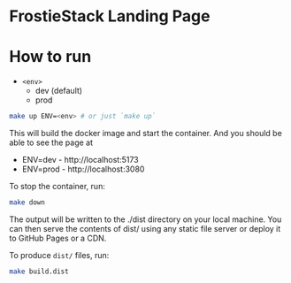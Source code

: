 # FrostieStack Landing Page

# How to run

* `<env>`
  * dev (default)
  * prod

```bash
make up ENV=<env> # or just `make up`
```

This will build the docker image and start the container. And you should be able to see the page at

* ENV=dev - http://localhost:5173
* ENV=prod - http://localhost:3080

To stop the container, run:

```bash
make down
```

The output will be written to the ./dist directory on your local machine. You can then serve the contents of dist/ using any static file server or deploy it to GitHub Pages or a CDN.

To produce `dist/` files, run:

```bash
make build.dist
```